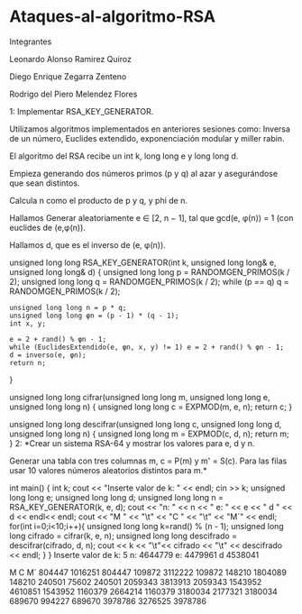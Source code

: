 # Ataques-al-algoritmo-RSA
Integrantes

Leonardo Alonso Ramirez Quiroz

Diego Enrique Zegarra Zenteno

Rodrigo del Piero Melendez Flores


1:
Implementar RSA_KEY_GENERATOR.

Utilizamos algoritmos implementados en anteriores sesiones como: Inversa de un número, Euclides extendido, exponenciación modular y miller rabin.

El algoritmo del RSA recibe un int k, long long e y long long d.

Empieza generando dos números primos (p y q) al azar y asegurándose que sean distintos.

Calcula n como el producto de p y q, y phi de n.

Hallamos Generar aleatoriamente e ∈ [2, n − 1], tal que gcd(e, φ(n)) = 1 (con euclides de (e,φ(n)).

Hallamos d, que es el inverso de (e, φ(n)).

unsigned long long RSA_KEY_GENERATOR(int k, unsigned long long& e, unsigned long long& d) {
    unsigned long long p = RANDOMGEN_PRIMOS(k / 2);
    unsigned long long q = RANDOMGEN_PRIMOS(k / 2);
    while (p == q) q = RANDOMGEN_PRIMOS(k / 2);

    unsigned long long n = p * q;
    unsigned long long φn = (p - 1) * (q - 1);
    int x, y;
    
    e = 2 + rand() % φn - 1;
    while (EuclidesExtendido(e, φn, x, y) != 1) e = 2 + rand() % φn - 1;
    d = inverso(e, φn);
    return n;
}

unsigned long long cifrar(unsigned long long m, unsigned long long e, unsigned long long n) {
    unsigned long long c = EXPMOD(m, e, n);
    return c;
}

unsigned long long descifrar(unsigned long long c, unsigned long long d, unsigned long long n) {
    unsigned long long m = EXPMOD(c, d, n);
    return m;
}
2:
*Crear un sistema RSA-64 y mostrar los valores para e, d y n.

Generar una tabla con tres columnas m, c = P(m) y m' = S(c). Para las filas usar 10 valores números aleatorios distintos para m.*

int main() {
  int k;
  cout << "Inserte valor de k: " << endl;
  cin >> k;
  unsigned long long e;
  unsigned long long d;
  unsigned long long n = RSA_KEY_GENERATOR(k, e, d);
  cout << "n:  " << n << "  e:  " << e << "  d  " << d << endl<< endl;
  cout << "M       " << "\t" << "C       " << "\t" << "M´" << endl;
  for(int i=0;i<10;i++){
      unsigned long long k=rand() % (n - 1);
      unsigned long long cifrado = cifrar(k, e, n);
      unsigned long long descifrado = descifrar(cifrado, d, n);
      cout << k << "\t"<< cifrado << "\t" << descifrado << endl;
  }
}
Inserte valor de k: 
5
n:  4644779  e:  4479961  d  4538041

M           C           M´
804447  1016251 804447
109872  3112222 109872
148210  1804089 148210
240501  75602   240501
2059343 3813913 2059343
1543952 4610851 1543952
1160379 2664214 1160379
3180034 2177321 3180034
689670  994227  689670
3978786 3276525 3978786
